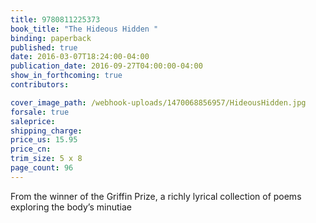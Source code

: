 ```yaml
---
title: 9780811225373
book_title: "The Hideous Hidden "
binding: paperback
published: true
date: 2016-03-07T18:24:00-04:00
publication_date: 2016-09-27T04:00:00-04:00
show_in_forthcoming: true
contributors:

cover_image_path: /webhook-uploads/1470068856957/HideousHidden.jpg
forsale: true
saleprice:
shipping_charge:
price_us: 15.95
price_cn:
trim_size: 5 x 8
page_count: 96
---
```

From the winner of the Griffin Prize, a richly lyrical collection of poems exploring the body’s minutiae

